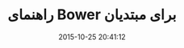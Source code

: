 ---
layout: post
title: "راهنمای Bower برای مبتدیان"
date: 2015-10-25 20:41:12
section: article
tags: nodejs bower
link: "http://hive.ir/%D8%B1%D8%A7%D9%87%D9%86%D9%85%D8%A7%DB%8C-bower-%D8%A8%D8%B1%D8%A7%DB%8C-%D9%85%D8%A8%D8%AA%D8%AF%DB%8C%D8%A7%D9%86/"
user: "نوید کاشانی"
user_link: "http://navid.kashani.ir/"
---